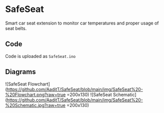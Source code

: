 # SafeSeat
Smart car seat extension to monitor car temperatures and proper usage of seat belts.

## Code
Code is uploaded as ```SafeSeat.ino```

## Diagrams
![SafeSeat Flowchart](https://github.com/AaditT/SafeSeat/blob/main/img/SafeSeat%20-%20Flowchart.png?raw=true =200x130)
![SafeSeat Schematic](https://github.com/AaditT/SafeSeat/blob/main/img/SafeSeat%20-%20Schematic.jpg?raw=true =200x130)
